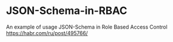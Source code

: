# JSON-Schema-in-RBAC
An example of usage JSON-Schema in Role Based Access Control
https://habr.com/ru/post/495766/
